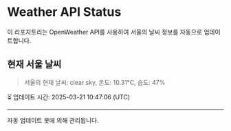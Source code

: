 
# Weather API Status

이 리포지토리는 OpenWeather API를 사용하여 서울의 날씨 정보를 자동으로 업데이트합니다.

## 현재 서울 날씨
> 서울의 현재 날씨: clear sky, 온도: 10.31°C, 습도: 47%

⏳ 업데이트 시간: 2025-03-21 10:47:06 (UTC)

---
자동 업데이트 봇에 의해 관리됩니다.

